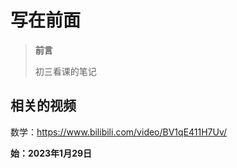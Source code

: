 # 写在前面

> **前言**
> 
>初三看课的笔记 


## 相关的视频
数学：https://www.bilibili.com/video/BV1qE411H7Uv/




**始：2023年1月29日**